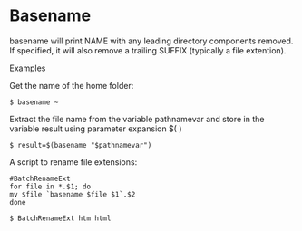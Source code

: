 # Basename

basename will print NAME with any leading directory components removed. If specified, it will also remove a trailing SUFFIX (typically a file extention).

Examples

Get the name of the home folder:
```
$ basename ~
```

Extract the file name from the variable pathnamevar and store in the variable result using parameter expansion $( )
```
$ result=$(basename "$pathnamevar")
```

A script to rename file extensions:
```
#BatchRenameExt
for file in *.$1; do
mv $file `basename $file $1`.$2
done

$ BatchRenameExt htm html
```